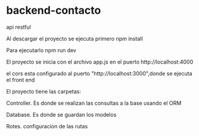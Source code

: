 # backend-contacto
api restful

Al descargar el proyecto se ejecuta primero
npm install

Para ejecutarlo
npm run dev

El proyecto se inicia con el archivo app.js en el puerto http://localhost:4000

el cors esta configurado al puerto "http://localhost:3000",donde se ejecuta el front end

El proyecto tiene las carpetas:

Controller.
Es donde se realizan las consultas a la base usando el ORM

Database. Es donde se guardan los modelos

Rotes. configuracion de las rutas
